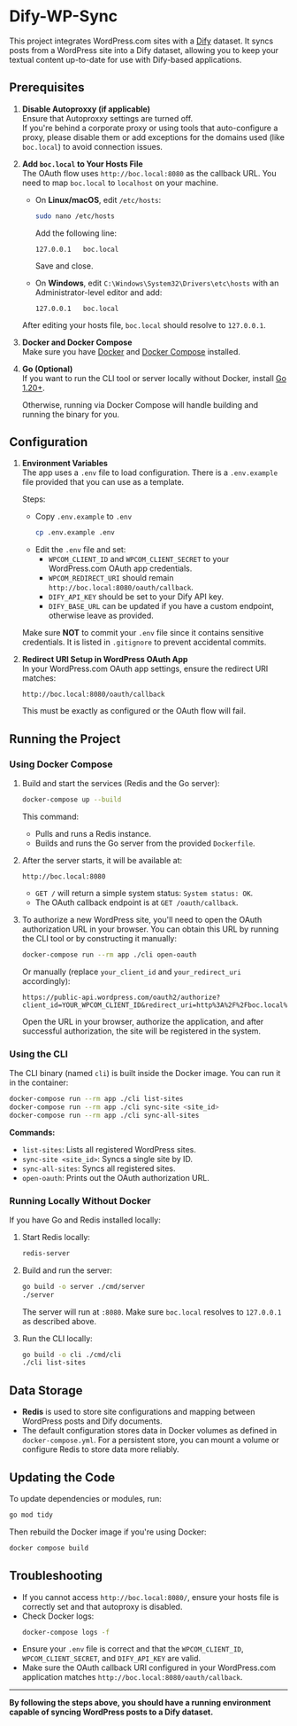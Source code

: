 # Dify-WP-Sync

This project integrates WordPress.com sites with a [Dify](https://dify.ai) dataset. It syncs posts from a WordPress site into a Dify dataset, allowing you to keep your textual content up-to-date for use with Dify-based applications.

## Prerequisites

1. **Disable Autoproxxy (if applicable)**  
   Ensure that Autoproxxy settings are turned off.  
   If you're behind a corporate proxy or using tools that auto-configure a proxy, please disable them or add exceptions for the domains used (like `boc.local`) to avoid connection issues.

2. **Add `boc.local` to Your Hosts File**  
   The OAuth flow uses `http://boc.local:8080` as the callback URL. You need to map `boc.local` to `localhost` on your machine.

   - On **Linux/macOS**, edit `/etc/hosts`:

     ```bash
     sudo nano /etc/hosts
     ```

     Add the following line:

     ```
     127.0.0.1   boc.local
     ```

     Save and close.

   - On **Windows**, edit `C:\Windows\System32\Drivers\etc\hosts` with an Administrator-level editor and add:
     ```
     127.0.0.1   boc.local
     ```

   After editing your hosts file, `boc.local` should resolve to `127.0.0.1`.

3. **Docker and Docker Compose**  
   Make sure you have [Docker](https://www.docker.com/) and [Docker Compose](https://docs.docker.com/compose/) installed.

4. **Go (Optional)**  
   If you want to run the CLI tool or server locally without Docker, install [Go 1.20+](https://go.dev/dl/).

   Otherwise, running via Docker Compose will handle building and running the binary for you.

## Configuration

1. **Environment Variables**  
   The app uses a `.env` file to load configuration. There is a `.env.example` file provided that you can use as a template.

   Steps:

   - Copy `.env.example` to `.env`
     ```bash
     cp .env.example .env
     ```
   - Edit the `.env` file and set:
     - `WPCOM_CLIENT_ID` and `WPCOM_CLIENT_SECRET` to your WordPress.com OAuth app credentials.
     - `WPCOM_REDIRECT_URI` should remain `http://boc.local:8080/oauth/callback`.
     - `DIFY_API_KEY` should be set to your Dify API key.
     - `DIFY_BASE_URL` can be updated if you have a custom endpoint, otherwise leave as provided.

   Make sure **NOT** to commit your `.env` file since it contains sensitive credentials. It is listed in `.gitignore` to prevent accidental commits.

2. **Redirect URI Setup in WordPress OAuth App**  
   In your WordPress.com OAuth app settings, ensure the redirect URI matches:
   ```
   http://boc.local:8080/oauth/callback
   ```
   This must be exactly as configured or the OAuth flow will fail.

## Running the Project

### Using Docker Compose

1. Build and start the services (Redis and the Go server):

   ```bash
   docker-compose up --build
   ```

   This command:

   - Pulls and runs a Redis instance.
   - Builds and runs the Go server from the provided `Dockerfile`.

2. After the server starts, it will be available at:

   ```
   http://boc.local:8080
   ```

   - `GET /` will return a simple system status: `System status: OK`.
   - The OAuth callback endpoint is at `GET /oauth/callback`.

3. To authorize a new WordPress site, you'll need to open the OAuth authorization URL in your browser. You can obtain this URL by running the CLI tool or by constructing it manually:

   ```bash
   docker-compose run --rm app ./cli open-oauth
   ```

   Or manually (replace `your_client_id` and `your_redirect_uri` accordingly):

   ```
   https://public-api.wordpress.com/oauth2/authorize?client_id=YOUR_WPCOM_CLIENT_ID&redirect_uri=http%3A%2F%2Fboc.local%3A8080%2Foauth%2Fcallback&response_type=code
   ```

   Open the URL in your browser, authorize the application, and after successful authorization, the site will be registered in the system.

### Using the CLI

The CLI binary (named `cli`) is built inside the Docker image. You can run it in the container:

```bash
docker-compose run --rm app ./cli list-sites
docker-compose run --rm app ./cli sync-site <site_id>
docker-compose run --rm app ./cli sync-all-sites
```

**Commands:**

- `list-sites`: Lists all registered WordPress sites.
- `sync-site <site_id>`: Syncs a single site by ID.
- `sync-all-sites`: Syncs all registered sites.
- `open-oauth`: Prints out the OAuth authorization URL.

### Running Locally Without Docker

If you have Go and Redis installed locally:

1. Start Redis locally:
   ```bash
   redis-server
   ```
2. Build and run the server:

   ```bash
   go build -o server ./cmd/server
   ./server
   ```

   The server will run at `:8080`. Make sure `boc.local` resolves to `127.0.0.1` as described above.

3. Run the CLI locally:
   ```bash
   go build -o cli ./cmd/cli
   ./cli list-sites
   ```

## Data Storage

- **Redis** is used to store site configurations and mapping between WordPress posts and Dify documents.
- The default configuration stores data in Docker volumes as defined in `docker-compose.yml`. For a persistent store, you can mount a volume or configure Redis to store data more reliably.

## Updating the Code

To update dependencies or modules, run:

```bash
go mod tidy
```

Then rebuild the Docker image if you're using Docker:

```bash
docker compose build
```

## Troubleshooting

- If you cannot access `http://boc.local:8080/`, ensure your hosts file is correctly set and that autoproxy is disabled.
- Check Docker logs:
  ```bash
  docker-compose logs -f
  ```
- Ensure your `.env` file is correct and that the `WPCOM_CLIENT_ID`, `WPCOM_CLIENT_SECRET`, and `DIFY_API_KEY` are valid.
- Make sure the OAuth callback URI configured in your WordPress.com application matches `http://boc.local:8080/oauth/callback`.

---

**By following the steps above, you should have a running environment capable of syncing WordPress posts to a Dify dataset.**
